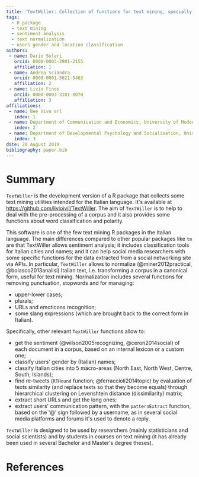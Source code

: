 ```yaml
---
title: 'TextWiller: Collection of functions for text mining, specially devoted to the Italian language'
tags:
  - R package
  - text mining
  - sentiment analysis
  - text normalization
  - users gender and location classification
authors:
 - name: Dario Solari
   orcid: 0000-0003-2901-2155
   affiliation: 1
 - name: Andrea Sciandra
   orcid: 0000-0001-5621-5463
   affiliation: 2
 - name: Livio Finos
   orcid: 0000-0003-3181-8078
   affiliation: 3
affiliations:
 - name: Bee Viva srl
   index: 1
 - name: Department of Communication and Economics, University of Modena and Reggio Emilia
   index: 2
 - name: Department of Developmental Psychology and Socialisation, University of Padova
   index: 3
date: 20 August 2019
bibliography: paper.bib
---
```


# Summary

``TextWiller`` is the development version of a R package that collects some text mining utilities intended for the Italian language. It's available at https://github.com/livioivil/TextWiller. The aim of ``TextWiller`` is to help to deal with the pre-processing of a corpus and it also provides some functions about word classification and polarity. 

This software is one of the few text mining R packages in the Italian language. The main differences compared to other popular packages like ``tm`` are that TextWiller allows sentiment analysis; it includes classification tools for Italian cities and names; and it can help social media researchers with some specific functions for the data extracted from a social networking site via APIs. In particular, ``TextWiller`` allows to normalize (@miner2012practical, @bolasco2013analisi) Italian text, i.e. transforming a corpus in a canonical form, useful for text mining. Normalization includes several functions for removing punctuation, stopwords and for managing:

- upper-lower cases;
- plurals;
- URLs and emoticons recognition;
- some slang expressions (which are brought back to the correct form in Italian).

Specifically, other relevant ``TextWiller`` functions allow to:

- get the sentiment (@wilson2005recognizing, @ceron2014social) of each document in a corpus, based on an internal lexicon or a custom one; 
- classify users' gender by (Italian) names; 
- classify Italian cities into 5 macro-areas (North East, North West, Centre, South, Islands); 
- find re-tweets (``RTHound`` function; @ferraccioli2014topic) by evaluation of texts similarity (and replace texts so that they become equals) through hierarchical clustering on Levenshtein distance (dissimilarity) matrix; 
- extract short URLs and get the long ones; 
- extract users' communication pattern, with the ``patternExtract`` function, based on the '@' sign followed by a username, as in several social media platforms and forums it's used to denote a reply.

``TextWiller`` is designed to be used by researchers (mainly statisticians and social scientists) and by students in courses on text mining (it has already been used in several Bachelor and Master's degree theses).

# References
